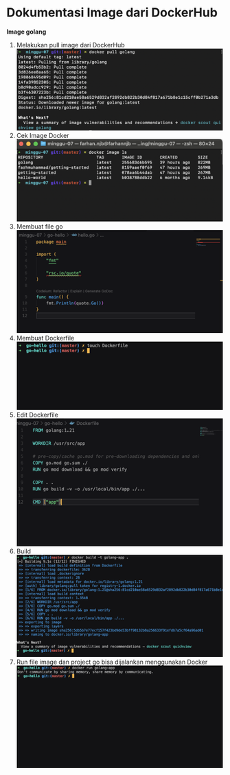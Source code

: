 # Dokumentasi Image dari DockerHub

**Image golang**

1. Melakukan pull image dari DockerHub
   ![pulling-image](1-pulling.png)
2. Cek Image Docker
   ![image](2-images.png)
3. Membuat file go
   ![go](3-go.png)
4. Membuat Dockerfile
   ![dockerfile](4-dockerfile.png)
5. Edit Dockerfile
   ![dockerfile2](5-dockerfile2.png)
6. Build
   ![build](6-build.png)
7. Run file image dan project go bisa dijalankan menggunakan Docker
   ![run](7-run.png)
